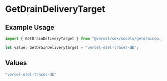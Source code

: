 # GetDrainDeliveryTarget

## Example Usage

```typescript
import { GetDrainDeliveryTarget } from "@vercel/sdk/models/getdrainop.js";

let value: GetDrainDeliveryTarget = "vercel-otel-traces-db";
```

## Values

```typescript
"vercel-otel-traces-db"
```